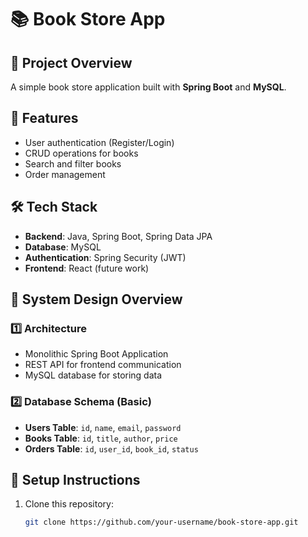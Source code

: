# 📚 Book Store App

## 🚀 Project Overview
A simple book store application built with **Spring Boot** and **MySQL**.

## 📌 Features
- User authentication (Register/Login)
- CRUD operations for books
- Search and filter books
- Order management

## 🛠️ Tech Stack
- **Backend**: Java, Spring Boot, Spring Data JPA
- **Database**: MySQL
- **Authentication**: Spring Security (JWT)
- **Frontend**: React (future work)

## 📂 System Design Overview
### 1️⃣ **Architecture**
- Monolithic Spring Boot Application
- REST API for frontend communication
- MySQL database for storing data

### 2️⃣ **Database Schema (Basic)**
- **Users Table**: `id`, `name`, `email`, `password`
- **Books Table**: `id`, `title`, `author`, `price`
- **Orders Table**: `id`, `user_id`, `book_id`, `status`

## 🔧 Setup Instructions
1. Clone this repository:
   ```bash
   git clone https://github.com/your-username/book-store-app.git
